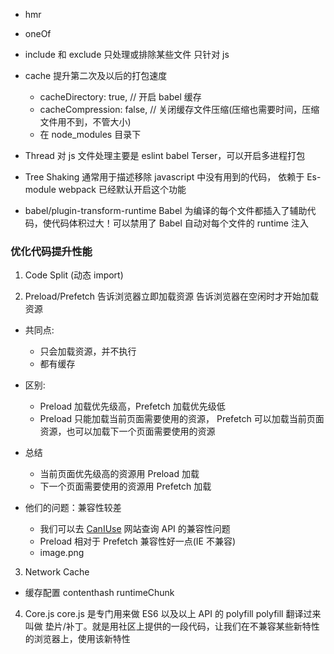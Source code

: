 - hmr

- oneOf

- include 和 exclude 只处理或排除某些文件 只针对 js

- cache 提升第二次及以后的打包速度

  - cacheDirectory: true, // 开启 babel 缓存
  - cacheCompression: false, // 关闭缓存文件压缩(压缩也需要时间，压缩文件用不到，不管大小)
  - 在 node_modules 目录下

- Thread 对 js 文件处理主要是 eslint babel Terser，可以开启多进程打包

- Tree Shaking 通常用于描述移除 javascript 中没有用到的代码， 依赖于 Es-module webpack 已经默认开启这个功能

- babel/plugin-transform-runtime Babel 为编译的每个文件都插入了辅助代码，使代码体积过大！可以禁用了 Babel 自动对每个文件的 runtime 注入

### 优化代码提升性能

1.  Code Split (动态 import)

2.  Preload/Prefetch
    告诉浏览器立即加载资源 告诉浏览器在空闲时才开始加载资源

- 共同点:

  - 只会加载资源，并不执行
  - 都有缓存

- 区别:

  - Preload 加载优先级高，Prefetch 加载优先级低
  - Preload 只能加载当前页面需要使用的资源， Prefetch 可以加载当前页面资源，也可以加载下一个页面需要使用的资源

- 总结

  - 当前页面优先级高的资源用 Preload 加载
  - 下一个页面需要使用的资源用 Prefetch 加载

- 他们的问题：兼容性较差
  - 我们可以去 [CanIUse](https://caniuse.com/) 网站查询 API 的兼容性问题
  - Preload 相对于 Prefetch 兼容性好一点(IE 不兼容)
  - image.png

3. Network Cache

- 缓存配置 contenthash runtimeChunk

4. Core.js
   core.js 是专门用来做 ES6 以及以上 API 的 polyfill
   polyfill 翻译过来叫做 垫片/补丁。就是用社区上提供的一段代码，让我们在不兼容某些新特性的浏览器上，使用该新特性
